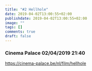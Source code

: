 ```yaml
---
title: "#2 Hellhole"
date: 2019-04-02T13:00:55+02:00
publishdate: 2019-04-02T13:00:55+02:00
image: ""
tags: []
comments: true
draft: false
---
```


### Cinema Palace 02/04/2019 21:40

https://cinema-palace.be/nl/film/hellhole
